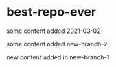 # best-repo-ever

some content added 2021-03-02


some content added new-branch-2

new content added in new-branch-1

